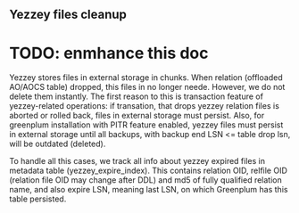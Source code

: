 
## Yezzey files cleanup

# TODO: enmhance this doc

Yezzey stores files in external storage in chunks. When relation (offloaded AO/AOCS table) dropped, this files in no longer neede. However, we do not delete them instantly. The first reason to this is transaction feature of yezzey-related operations: if transation, that drops yezzey relation files is aborted or rolled back, files in external storage must persist. Also, for greenplum installation with PITR feature enabled, yezzey files must persist in external storage until all backups, with backup end LSN <= table drop lsn, will be outdated (deleted).

To handle all this cases, we track all info about yezzey expired files in metadata table (yezzey_expire_index). This contains relation OID, relfile OID (relation file OID may change after DDL) and md5 of fully qualified relation name, and also expire LSN, meaning last LSN, on which Greenplum has this table persisted. 